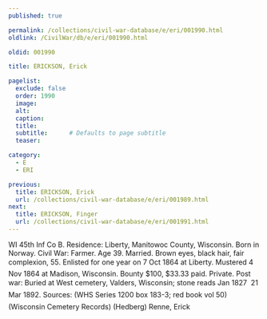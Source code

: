 ```yaml
---
published: true

permalink: /collections/civil-war-database/e/eri/001990.html
oldlink: /CivilWar/db/e/eri/001990.html

oldid: 001990

title: ERICKSON, Erick

pagelist:
  exclude: false
  order: 1990
  image: 
  alt:
  caption:
  title:
  subtitle:      # Defaults to page subtitle
  teaser:

category: 
  - E 
  - ERI

previous:
  title: ERICKSON, Erick
  url: /collections/civil-war-database/e/eri/001989.html  
next:
  title: ERICKSON, Finger
  url: /collections/civil-war-database/e/eri/001991.html   
---
```

WI 45th Inf Co B. Residence: Liberty, Manitowoc County, Wisconsin. Born in Norway. Civil War: Farmer. Age 39. Married. Brown eyes, black hair, fair complexion, 5&#146;5&#148;. Enlisted for one year on 7 Oct 1864 at Liberty. Mustered 4 Nov 1864 at Madison, Wisconsin. Bounty $100, $33.33 paid. Private. Post war: Buried at West cemetery, Valders, Wisconsin; stone reads &#147;Jan 1827 &#150; 21 Mar 1892&#148;. Sources: (WHS Series 1200 box 183-3; red book vol 50) (Wisconsin Cemetery Records) (Hedberg) &#147;Renne, Erick&#148;